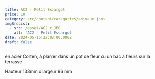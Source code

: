 ```yaml
---
title: AC2 - Petit Escargot
price: 10
category: src/content/categories/animaux.json
imgSrcList:
  - src: /asset/AC2 r.JPG
    alt: 'AC2 - Petit Escargot '
date: 2024-05-15T22:00:00.000Z
draft: false
---
```


en acier Corten, à planter dans un pot de fleur ou un bac à fleurs sur la terrasse

Hauteur 133mm x largeur 96 mm
